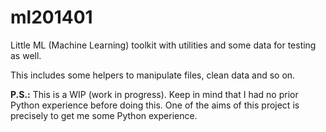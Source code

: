 ml201401
========

 Little ML (Machine Learning) toolkit with utilities and some data for testing as well.
 
 This includes some helpers to manipulate files, clean data and so on.
 
 
**P.S.:** This is a WIP (work in progress). Keep in mind that I had no prior Python experience before doing this. One of the aims of this project is precisely to get me some Python experience.
